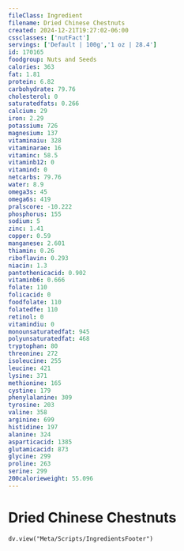 ```yaml
---
fileClass: Ingredient
filename: Dried Chinese Chestnuts
created: 2024-12-21T19:27:02-06:00
cssclasses: ['nutFact']
servings: ['Default | 100g','1 oz | 28.4']
id: 170165
foodgroup: Nuts and Seeds
calories: 363
fat: 1.81
protein: 6.82
carbohydrate: 79.76
cholesterol: 0
saturatedfats: 0.266
calcium: 29
iron: 2.29
potassium: 726
magnesium: 137
vitaminaiu: 328
vitaminarae: 16
vitaminc: 58.5
vitaminb12: 0
vitamind: 0
netcarbs: 79.76
water: 8.9
omega3s: 45
omega6s: 419
pralscore: -10.222
phosphorus: 155
sodium: 5
zinc: 1.41
copper: 0.59
manganese: 2.601
thiamin: 0.26
riboflavin: 0.293
niacin: 1.3
pantothenicacid: 0.902
vitaminb6: 0.666
folate: 110
folicacid: 0
foodfolate: 110
folatedfe: 110
retinol: 0
vitamindiu: 0
monounsaturatedfat: 945
polyunsaturatedfat: 468
tryptophan: 80
threonine: 272
isoleucine: 255
leucine: 421
lysine: 371
methionine: 165
cystine: 179
phenylalanine: 309
tyrosine: 203
valine: 358
arginine: 699
histidine: 197
alanine: 324
asparticacid: 1385
glutamicacid: 873
glycine: 299
proline: 263
serine: 299
200calorieweight: 55.096
---
```


# Dried Chinese Chestnuts

```dataviewjs
dv.view("Meta/Scripts/IngredientsFooter")
```